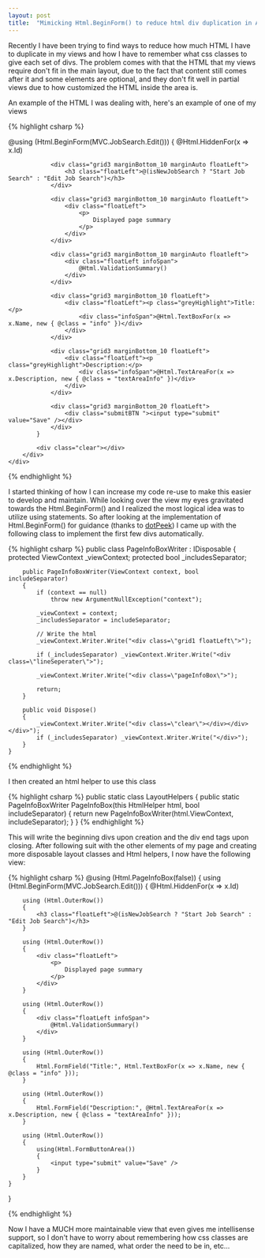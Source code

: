 ```yaml
---
layout: post
title:  "Mimicking Html.BeginForm() to reduce html div duplication in Asp.Net MVC sites"
---
```


Recently I have been trying to find ways to reduce how much HTML I have to duplicate in my views and how I have to remember what css classes to give each set of divs.  The problem comes with that the HTML that my views require don't fit in the main layout, due to the fact that content still comes after it and some elements are optional, and they don't fit well in partial views due to how customized the HTML inside the area is.  

An example of the HTML I was dealing with, here's an example of one of my views

{% highlight csharp %}
<div class="grid1 floatLeft"> 
    <div class="lineSeperater"> 
        <div class="pageInfoBox"> 
            @using (Html.BeginForm(MVC.JobSearch.Edit())) 
            {
                @Html.HiddenFor(x => x.Id)
                
                <div class="grid3 marginBottom_10 marginAuto floatLeft"> 
                    <h3 class="floatLeft">@(isNewJobSearch ? "Start Job Search" : "Edit Job Search")</h3> 
                </div> 
                
                <div class="grid3 marginBottom_10 marginAuto floatLeft">
                    <div class="floatLeft">
                        <p>
                            Displayed page summary
                        </p>    
                    </div>
                </div>
                
                <div class="grid3 marginBottom_10 marginAuto floatleft">
                    <div class="floatLeft infoSpan">
                        @Html.ValidationSummary()
                    </div>
                </div>
                
                <div class="grid3 marginBottom_10 floatLeft"> 
                    <div class="floatLeft"><p class="greyHighlight">Title:</p>
                        <div class="infoSpan">@Html.TextBoxFor(x => x.Name, new { @class = "info" })</div>
                    </div> 
                </div> 

                <div class="grid3 marginBottom_10 floatLeft"> 
                    <div class="floatLeft"><p class="greyHighlight">Description:</p>
                        <div class="infoSpan">@Html.TextAreaFor(x => x.Description, new { @class = "textAreaInfo" })</div>
                    </div> 
                </div> 

                <div class="grid3 marginBottom_20 floatLeft"> 
                    <div class="submitBTN "><input type="submit" value="Save" /></div>                    
                </div> 
            }

            <div class="clear"></div> 
        </div> 
    </div> 
</div> 

<!-- More HTML Here -->
{% endhighlight %}

I started thinking of how I can increase my code re-use to make this easier to develop and maintain.  While looking over the view my eyes gravitated towards the Html.BeginForm() and I realized the most logical idea was to utilize using statements.  So after looking at the implementation of Html.BeginForm() for guidance (thanks to <a href="http://www.jetbrains.com/decompiler/" title="dotPeek decompiler">dotPeek</a>) I came up with the following class to implement the first few divs automatically.

{% highlight csharp %}
    public class PageInfoBoxWriter : IDisposable
    {
        protected ViewContext _viewContext;
        protected bool _includesSeparator;

        public PageInfoBoxWriter(ViewContext context, bool includeSeparator)
        {
            if (context == null)
                throw new ArgumentNullException("context");

            _viewContext = context;
            _includesSeparator = includeSeparator;

            // Write the html
            _viewContext.Writer.Write("<div class=\"grid1 floatLeft\">");

            if (_includesSeparator) _viewContext.Writer.Write("<div class=\"lineSeperater\">");

            _viewContext.Writer.Write("<div class=\"pageInfoBox\">");

            return;
        }

        public void Dispose()
        {
            _viewContext.Writer.Write("<div class=\"clear\"></div></div></div>");
            if (_includesSeparator) _viewContext.Writer.Write("</div>");
        }
    }
{% endhighlight %}

I then created an html helper to use this class

{% highlight csharp %}
public static class LayoutHelpers
{
    public static PageInfoBoxWriter PageInfoBox(this HtmlHelper html, bool includeSeparator)
    {
        return new PageInfoBoxWriter(html.ViewContext, includeSeparator);
    }
}
{% endhighlight %}

This will write the beginning divs upon creation and the div end tags upon closing.  After following suit with the other elements of my page and creating more disposable layout classes and Html helpers, I now have the following view:

{% highlight csharp %}
@using (Html.PageInfoBox(false))
{
    using (Html.BeginForm(MVC.JobSearch.Edit())) 
    {
        @Html.HiddenFor(x => x.Id)

        using (Html.OuterRow())
        {
            <h3 class="floatLeft">@(isNewJobSearch ? "Start Job Search" : "Edit Job Search")</h3> 
        }

        using (Html.OuterRow())
        {
            <div class="floatLeft">
                <p>
                    Displayed page summary
                </p>    
            </div>
        }

        using (Html.OuterRow())
        {
            <div class="floatLeft infoSpan">
                @Html.ValidationSummary()
            </div>
        }

        using (Html.OuterRow())
        {
            Html.FormField("Title:", Html.TextBoxFor(x => x.Name, new { @class = "info" }));
        }

        using (Html.OuterRow())
        {
            Html.FormField("Description:", @Html.TextAreaFor(x => x.Description, new { @class = "textAreaInfo" }));
        }

        using (Html.OuterRow())
        {
            using(Html.FormButtonArea())
            {
                <input type="submit" value="Save" />
            }
        }
    }
}

<!-- other html here -->
{% endhighlight %}

Now I have a MUCH more maintainable view that even gives me intellisense support, so I don't have to worry about remembering how css classes are capitalized, how they are named, what order the need to be in, etc...  